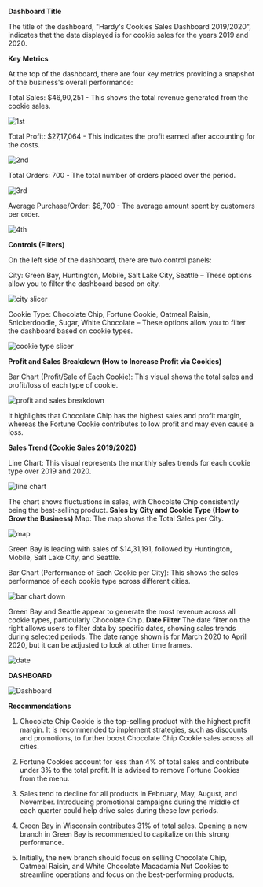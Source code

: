**Dashboard Title**

The title of the dashboard, "Hardy's Cookies Sales Dashboard 2019/2020", indicates that the data displayed is for cookie sales for the years 2019 and 2020.

**Key Metrics**

At the top of the dashboard, there are four key metrics providing a snapshot of the business's overall performance:

Total Sales: $46,90,251 - This shows the total revenue generated from the cookie sales.

![1st](https://github.com/user-attachments/assets/6aee0ed6-3829-4629-8cc6-38786e2ef6f6)

Total Profit: $27,17,064 - This indicates the profit earned after accounting for the costs.

![2nd](https://github.com/user-attachments/assets/d7562185-1972-462a-8ebb-574d61e2cc90)

Total Orders: 700 - The total number of orders placed over the period.

![3rd](https://github.com/user-attachments/assets/0ec92b5d-9ed2-4c13-b5ea-f889f5b3b2ae)

Average Purchase/Order: $6,700 - The average amount spent by customers per order.

![4th](https://github.com/user-attachments/assets/e7f46f08-10ba-4198-90c1-ea8c02b48356)

**Controls (Filters)**

On the left side of the dashboard, there are two control panels:

City: Green Bay, Huntington, Mobile, Salt Lake City, Seattle – These options allow you to filter the dashboard based on city.

![city slicer](https://github.com/user-attachments/assets/09d17b46-7f2a-43ed-8e26-214962ee32cc)

Cookie Type: Chocolate Chip, Fortune Cookie, Oatmeal Raisin, Snickerdoodle, Sugar, White Chocolate – These options allow you to filter the dashboard based on cookie types.

![cookie type slicer](https://github.com/user-attachments/assets/8c857d17-6c07-4d6d-98a5-1ec171a9d3f4)

**Profit and Sales Breakdown (How to Increase Profit via Cookies)**

Bar Chart (Profit/Sale of Each Cookie): This visual shows the total sales and profit/loss of each type of cookie.

![profit and sales breakdown](https://github.com/user-attachments/assets/2ad19fbe-e0a5-4106-b183-655156e947e5)

It highlights that Chocolate Chip has the highest sales and profit margin, whereas the Fortune Cookie contributes to low profit and may even cause a loss.

**Sales Trend (Cookie Sales 2019/2020)**

Line Chart: This visual represents the monthly sales trends for each cookie type over 2019 and 2020.

![line chart](https://github.com/user-attachments/assets/3e3cfbdd-45f7-4a2f-bd8a-6bd83a9d17fc)

The chart shows fluctuations in sales, with Chocolate Chip consistently being the best-selling product.
**Sales by City and Cookie Type (How to Grow the Business)**
Map: The map shows the Total Sales per City.

![map](https://github.com/user-attachments/assets/225f0598-b7f9-4dcb-8a3c-d201db8a5a26)

Green Bay is leading with sales of $14,31,191, followed by Huntington, Mobile, Salt Lake City, and Seattle.

Bar Chart (Performance of Each Cookie per City): This shows the sales performance of each cookie type across different cities.

![bar chart down](https://github.com/user-attachments/assets/d7bb7cc9-2398-4376-813b-00a9ad7a1d3e)

Green Bay and Seattle appear to generate the most revenue across all cookie types, particularly Chocolate Chip.
**Date Filter**
The date filter on the right allows users to filter data by specific dates, showing sales trends during selected periods. The date range shown is for March 2020 to April 2020, but it can be adjusted to look at other time frames.

![date](https://github.com/user-attachments/assets/45cbf890-fd9b-4224-aac9-360b32bb5ecd)


**DASHBOARD**

![Dashboard](https://github.com/user-attachments/assets/89450f66-a6c6-40b8-9d2d-a957b7afa92a)

**Recommendations**
1. Chocolate Chip Cookie is the top-selling product with the highest profit margin. It is recommended to implement strategies, such as discounts and promotions, to further boost Chocolate Chip Cookie sales across all cities.

2. Fortune Cookies account for less than 4% of total sales and contribute under 3% to the total profit. It is advised to remove Fortune Cookies from the menu.

3. Sales tend to decline for all products in February, May, August, and November. Introducing promotional campaigns during the middle of each quarter could help drive sales during these low periods.

4. Green Bay in Wisconsin contributes 31% of total sales. Opening a new branch in Green Bay is recommended to capitalize on this strong performance.

5. Initially, the new branch should focus on selling Chocolate Chip, Oatmeal Raisin, and White Chocolate Macadamia Nut Cookies to streamline operations and focus on the best-performing products.

